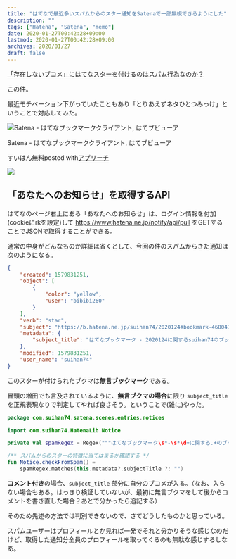 ```yaml
---
title: "はてなで最近多いスパムからのスター通知をSatenaで一部無視できるようにした"
description: ""
tags: ["Hatena", "Satena", "memo"]
date: 2020-01-27T00:42:28+09:00
lastmod: 2020-01-27T00:42:28+09:00
archives: 2020/01/27
draft: false
---
```


[「存在しないブコメ」にはてなスターを付けるのはスパム行為なのか？](https://anond.hatelabo.jp/20200125213356)

この件。

最近モチベーション下がっていたこともあり「とりあえずネタひとつみっけ」ということで対応してみた。

<div class="appreach"><img src="https://lh3.googleusercontent.com/8s4Fzo7AmnoNOT-pbsRoBSYbmBFgfS98l0Qatr1-aHYCRUJlHwab6jB1rijGC1_FYA=s128" alt="Satena - はてなブックマーククライアント, はてブビューア" class="appreach__icon"><div class="appreach__detail"><p class="appreach__name">Satena - はてなブックマーククライアント, はてブビューア</p><p class="appreach__info"><span class="appreach__developper">すいはん</span><span class="appreach__price">無料</span><span class="appreach__posted">posted with<a href="https://mama-hack.com/app-reach/" title="アプリーチ" target="_blank" rel="nofollow">アプリーチ</a></span></p></div><div class="appreach__links"><a href="https://play.google.com/store/apps/details?id=com.suihan74.satena" rel="nofollow" class="appreach__gplink"><img src="https://nabettu.github.io/appreach/img/gplay_ja.png"></a></div></div>

## 「あなたへのお知らせ」を取得するAPI

はてなのページ右上にある「あなたへのお知らせ」は、ログイン情報を付加(cookieにrkを設定)して <https://www.hatena.ne.jp/notify/api/pull> をGETすることでJSONで取得することができる。

通常の中身がどんなものか詳細は省くとして、今回の件のスパムからきた通知は次のようになる。

```json
{
    "created": 1579831251,
    "object": [
        {
            "color": "yellow",
            "user": "bibibi260"
        }
    ],
    "verb": "star",
    "subject": "https://b.hatena.ne.jp/suihan74/2020124#bookmark-4680412377476457090",
    "metadata": {
        "subject_title": "はてなブックマーク - 2020124に関するsuihan74のブックマーク"
    },
    "modified": 1579831251,
    "user_name": "suihan74"
}
```

このスターが付けられたブクマは**無言ブックマーク**である。

冒頭の増田でも言及されているように、**無言ブクマの場合**に限り `subject_title` を正規表現なりで判定してやれば良さそう。ということで(雑に)やった。

```kt
package com.suihan74.satena.scenes.entries.notices

import com.suihan74.HatenaLib.Notice

private val spamRegex = Regex("""はてなブックマーク\s*-\s*\d+に関する.+のブックマーク""")

/** スパムからのスターの特徴に当てはまるか確認する */
fun Notice.checkFromSpam() =
    spamRegex.matches(this.metadata?.subjectTitle ?: "")

```

**コメント付き**の場合、`subject_title` 部分に自分のブコメが入る。（なお、入らない場合もある。はっきり検証していないが、最初に無言ブクマをして後からコメントを書き直した場合？あとで分かったら追記する）

そのため先述の方法では判別できないので、さてどうしたものかと思っている。

スパムユーザーはプロフィールとか見れば一発でそれと分かりそうな感じなのだけど、取得した通知分全員のプロフィールを取ってくるのも無駄な感じするしなあ。
